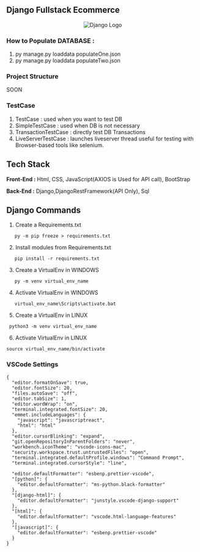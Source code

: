 ## Django Fullstack Ecommerce

<div align="center">
  <img src="https://static.djangoproject.com/img/logos/django-logo-positive.svg" alt="Django Logo">
</div>

### How to Populate DATABASE :

1. py manage.py loaddata populateOne.json
2. py manage.py loaddata populateTwo.json

### Project Structure

SOON

### TestCase

1. TestCase : used when you want to test DB
2. SimpleTestCase : used when DB is not necessary
3. TransactionTestCase : directly test DB Transactions
4. LiveServerTestCase : launches liveserver thread useful for testing with Browser-based tools like selenium.

## Tech Stack

**Front-End :** Html, CSS, JavaScript(AXIOS is Used for API call), BootStrap

**Back-End :** Django,DjangoRestFramework(API Only), Sql

## Django Commands

1. Create a Requirements.txt

```
   py -m pip freeze > requirements.txt
```

2. Install modules from Requirements.txt

```
   pip install -r requirements.txt
```

3. Create a VirtualEnv in WINDOWS

```
   py -m venv virtual_env_name
```

4. Activate VirtualEnv in WINDOWS

```
   virtual_env_name\Scripts\activate.bat
```

5. Create a VirtualEnv in LINUX

```
 python3 -m venv virtual_env_name
```

6. Activate VirtualEnv in LINUX

```
source virtual_env_name/bin/activate
```

### VSCode Settings

```
{
  "editor.formatOnSave": true,
  "editor.fontSize": 20,
  "files.autoSave": "off",
  "editor.tabSize": 1,
  "editor.wordWrap": "on",
  "terminal.integrated.fontSize": 20,
  "emmet.includeLanguages": {
    "javascript": "javascriptreact",
    "html": "html"
  },
  "editor.cursorBlinking": "expand",
  "git.openRepositoryInParentFolders": "never",
  "workbench.iconTheme": "vscode-icons-mac",
  "security.workspace.trust.untrustedFiles": "open",
  "terminal.integrated.defaultProfile.windows": "Command Prompt",
  "terminal.integrated.cursorStyle": "line",

  "editor.defaultFormatter": "esbenp.prettier-vscode",
  "[python]": {
    "editor.defaultFormatter": "ms-python.black-formatter"
  },
  "[django-html]": {
    "editor.defaultFormatter": "junstyle.vscode-django-support"
  },
  "[html]": {
    "editor.defaultFormatter": "vscode.html-language-features"
  },
  "[javascript]": {
    "editor.defaultFormatter": "esbenp.prettier-vscode"
  }
}
```
